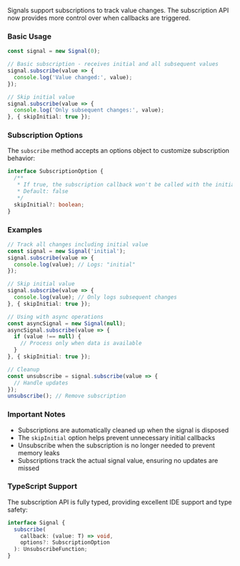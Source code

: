 
Signals support subscriptions to track value changes. The subscription API now provides more control over when callbacks are triggered.

### Basic Usage

```typescript
const signal = new Signal(0);

// Basic subscription - receives initial and all subsequent values
signal.subscribe(value => {
  console.log('Value changed:', value);
});

// Skip initial value
signal.subscribe(value => {
  console.log('Only subsequent changes:', value);
}, { skipInitial: true });
```

### Subscription Options

The `subscribe` method accepts an options object to customize subscription behavior:

```typescript
interface SubscriptionOption {
  /**
   * If true, the subscription callback won't be called with the initial value
   * Default: false
   */
  skipInitial?: boolean;
}
```

### Examples

```typescript
// Track all changes including initial value
const signal = new Signal('initial');
signal.subscribe(value => {
  console.log(value); // Logs: "initial"
});

// Skip initial value
signal.subscribe(value => {
  console.log(value); // Only logs subsequent changes
}, { skipInitial: true });

// Using with async operations
const asyncSignal = new Signal(null);
asyncSignal.subscribe(value => {
  if (value !== null) {
    // Process only when data is available
  }
}, { skipInitial: true });

// Cleanup
const unsubscribe = signal.subscribe(value => {
  // Handle updates
});
unsubscribe(); // Remove subscription
```

### Important Notes

- Subscriptions are automatically cleaned up when the signal is disposed
- The `skipInitial` option helps prevent unnecessary initial callbacks
- Unsubscribe when the subscription is no longer needed to prevent memory leaks
- Subscriptions track the actual signal value, ensuring no updates are missed

### TypeScript Support

The subscription API is fully typed, providing excellent IDE support and type safety:

```typescript
interface Signal {
  subscribe(
    callback: (value: T) => void,
    options?: SubscriptionOption
  ): UnsubscribeFunction;
}
```
